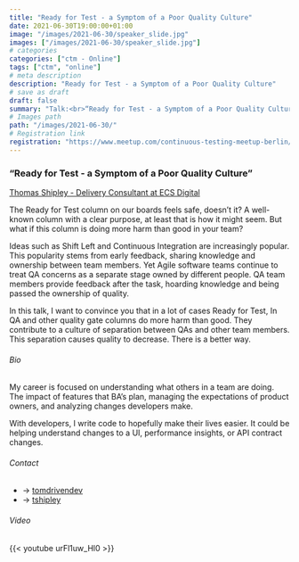 ```yaml
---
title: "Ready for Test - a Symptom of a Poor Quality Culture"
date: 2021-06-30T19:00:00+01:00
image: "/images/2021-06-30/speaker_slide.jpg"
images: ["/images/2021-06-30/speaker_slide.jpg"]
# categories
categories: ["ctm - Online"]
tags: ["ctm", "online"]
# meta description
description: "Ready for Test - a Symptom of a Poor Quality Culture"
# save as draft
draft: false
summary: "Talk:<br>“Ready for Test - a Symptom of a Poor Quality Culture” (Thomas Shipley)"
# Images path
path: "/images/2021-06-30/"
# Registration link
registration: "https://www.meetup.com/continuous-testing-meetup-berlin/events/278473575/"
---
```


### “Ready for Test - a Symptom of a Poor Quality Culture”
[Thomas Shipley - Delivery Consultant at ECS Digital](https://www.linkedin.com/in/tshipley/)


The Ready for Test column on our boards feels safe, doesn’t it? A well-known column with 
a clear purpose, at least that is how it might seem. But what if this column is doing more 
harm than good in your team?

Ideas such as Shift Left and Continuous Integration are increasingly popular. This 
popularity stems from early feedback, sharing knowledge and ownership between team members. 
Yet Agile software teams continue to treat QA concerns as a separate stage owned by different 
people. QA team members provide feedback after the task, hoarding knowledge and being passed 
the ownership of quality.

In this talk, I want to convince you that in a lot of cases Ready for Test, In QA and other 
quality gate columns do more harm than good. They contribute to a culture of separation 
between QAs and other team members. This separation causes quality to decrease. There is 
a better way.

###### Bio
My career is focused on understanding what others in a team are doing. The impact of 
features that BA’s plan, managing the expectations of product owners, and analyzing 
changes developers make.

With developers, I write code to hopefully make their lives easier. It could be helping 
understand changes to a UI, performance insights, or API contract changes.


###### Contact
- <i class="fa fa-twitter"></i> -> [tomdrivendev](https://twitter.com/tomdrivendev)
- <i class="fa fa-linkedin"></i> -> [tshipley](https://www.linkedin.com/in/tshipley/)


###### Video
{{< youtube urFl1uw_Hl0 >}}